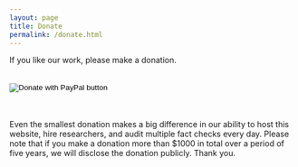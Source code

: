 ```yaml
---
layout: page
title: Donate
permalink: /donate.html
---
```


If you like our work, please make a donation.
<br></br>

<form action="https://www.paypal.com/donate" method="post" target="_top">
    <input type="hidden" name="hosted_button_id" value="YOUR_BUTTON_ID_HERE" />
    <input type="image" src="https://www.paypalobjects.com/en_US/i/btn/btn_donateCC_LG.gif" border="0" name="submit" title="PayPal - The safer, easier way to pay online!" alt="Donate with PayPal button" />
    <img alt="" border="0" src="https://www.paypal.com/en_US/i/scr/pixel.gif" width="1" height="1" />
</form>

<br></br>
Even the smallest donation makes a big difference in our ability to host this website, hire researchers, and audit multiple fact checks every day. Please note that if you make a donation more than $1000 in total over a period of five years, we will disclose the donation publicly. Thank you.
